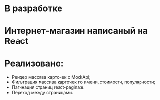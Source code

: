 # В разработке

# Интернет-магазин написаный на React

# Реализовано:

- Рендер массива карточек c MockApi;
- Фильтрация массива карточек по имени, стоимости, популярности;
- Пагинация страниц react-paginate.
- Переход между страницами.
